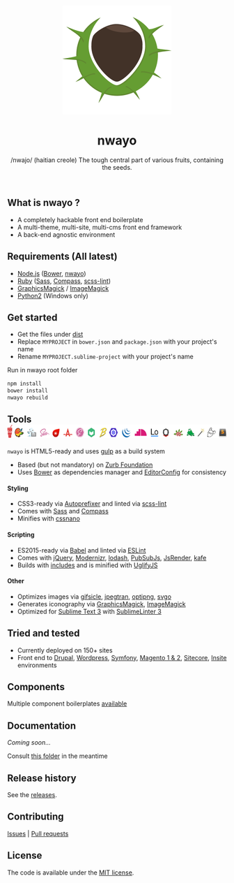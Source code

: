 <p align="center">
	<img src="ressources/images/nwayo.png" width="250" height="250" alt="nwayo">
</p>
<h1 align="center"><strong>nwayo</strong></h1>
<p align="center">/nwajo/ (haitian creole) The tough central part of various fruits, containing the seeds.</p>
<br>

## What is nwayo ?
- A completely hackable front end boilerplate
- A multi-theme, multi-site, multi-cms front end framework
- A back-end agnostic environment



## Requirements (All latest)
- [Node.js](//nodejs.org) ([Bower](//bower.io), [nwayo](//www.npmjs.com/package/nwayo))
- [Ruby](//www.ruby-lang.org) ([Sass](http://sass-lang.com), [Compass](http://compass-style.org), [scss-lint](//github.com/causes/scss-lint))
- [GraphicsMagick](http://www.graphicsmagick.org) / [ImageMagick](//www.imagemagick.org)
- [Python2](//www.python.org) (Windows only)



## Get started
 - Get the files under [dist](dist)
 - Replace `MYPROJECT` in `bower.json` and `package.json` with your project's name
 - Rename `MYPROJECT.sublime-project` with your project's name

Run in nwayo root folder
```shell
npm install
bower install
nwayo rebuild
```



## Tools &nbsp; <img src="ressources/images/vendors.png" width="600" height="30" alt="nwayo vendors">
`nwayo` is HTML5-ready and uses [gulp](http://gulpjs.com) as a build system

- Based (but not mandatory) on [Zurb Foundation](//foundation.zurb.com)
- Uses [Bower](//bower.io) as dependencies manager and [EditorConfig](http://editorconfig.org) for consistency

#### Styling
- CSS3-ready via [Autoprefixer](//github.com/postcss/autoprefixer) and linted via [scss-lint](//github.com/brigade/scss-lint)
- Comes with [Sass](http://sass-lang.com) and [Compass](http://compass-style.org)
- Minifies with [cssnano](http://cssnano.co)

#### Scripting
- ES2015-ready via [Babel](//babeljs.io) and linted via [ESLint](http://eslint.org)
- Comes with [jQuery](//jquery.com), [Modernizr](//modernizr.com), [lodash](//lodash.com), [PubSubJs](//github.com/mroderick/PubSubJS), [JsRender](//www.jsviews.com), [kafe](http://absolunet.github.io/kafe)
- Builds with [includes](//www.npmjs.com/package/gulp-nwayo-include) and is minified with [UglifyJS](http://lisperator.net/uglifyjs)

#### Other
- Optimizes images via [gifsicle](//www.lcdf.org/gifsicle), [jpegtran](http://libjpeg-turbo.virtualgl.org), [optipng](http://optipng.sourceforge.net), [svgo](//github.com/svg/svgo)
- Generates iconography via [GraphicsMagick](http://www.graphicsmagick.org), [ImageMagick](//www.imagemagick.org)
- Optimized for [Sublime Text 3](//www.sublimetext.com) with [SublimeLinter 3](http://www.sublimelinter.com)



## Tried and tested
 - Currently deployed on 150+ sites
 - Front end to [Drupal](//www.drupal.org), [Wordpress](//wordpress.org), [Symfony](//symfony.com), [Magento 1 & 2](//magento.com), [Sitecore](//www.sitecore.net), [Insite](http://www.insitesoft.com) environments

## Components
Multiple component boilerplates [available](//github.com/absolunet/nwayo-components)

## Documentation
*Coming soon...*

Consult [this folder](docs) in the meantime

## Release history
See the [releases](//github.com/absolunet/nwayo/releases).

## Contributing
[Issues](//github.com/absolunet/nwayo/issues) | [Pull requests](//github.com/absolunet/nwayo/pulls)

## License
The code is available under the [MIT license](//github.com/absolunet/nwayo/blob/master/license.md).
